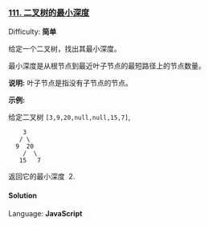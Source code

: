 ### [111\. 二叉树的最小深度](https://leetcode-cn.com/problems/minimum-depth-of-binary-tree/)

Difficulty: **简单**


给定一个二叉树，找出其最小深度。

最小深度是从根节点到最近叶子节点的最短路径上的节点数量。

**说明:** 叶子节点是指没有子节点的节点。

**示例:**

给定二叉树 `[3,9,20,null,null,15,7]`,

```
    3
   / \
  9  20
    /  \
   15   7
```

返回它的最小深度  2.


#### Solution

Language: **JavaScript**

```JavaScript
​
```